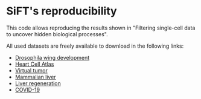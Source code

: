 # SiFT's reproducibility 

This code allows reproducing the results shown in 
"Filtering single-cell data to uncover hidden biological processes".

All used datasets are freely available to download in the following links:
* [Drosophila wing development](https://figshare.com/articles/dataset/scvi-tools-reproducibility_processed_data/14374574/1?file=27458846) 
* [Heart Cell Atlas](https://cellgeni.cog.sanger.ac.uk/heartcellatlas/data/global_raw.h5ad)
* [Virtual tumor](https://github.com/KChen-lab/Cyclum/tree/master/old-version/data/mESC) 
* [Mammalian liver](https://www.ncbi.nlm.nih.gov/geo/query/acc.cgi?acc=GSE145197)
* [Liver regeneration](https://0-www-ncbi-nlm-nih-gov.brum.beds.ac.uk/geo/query/acc.cgi?acc=GSE223560)
* [COVID-19](https://covid19.cog.sanger.ac.uk/submissions/release1/haniffa21.processed.h5ad )